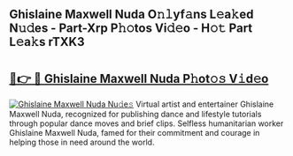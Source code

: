 ## Ghislaine Maxwell Nuda O𝚗𝚕yf𝚊ns L𝚎a𝚔ed N𝚞𝚍es - Part-Xrp P𝚑𝚘tos Vi𝚍𝚎o - H𝚘𝚝 Part L𝚎a𝚔s rTXK3

# <h2><a href="http://kf4gkn.oniu.top/?m=Ghislaine+Maxwell+Nuda">🔗👉 🔴 Ghislaine Maxwell Nuda P𝚑ot𝚘𝚜 V𝚒d𝚎o</a></h2>

[![Ghislaine Maxwell Nuda Nu𝚍e𝚜](https://i.imgur.com/0qMVB7G.gif)](http://kf4gkn.oniu.top/?m=Ghislaine+Maxwell+Nuda)
Virtual artist and entertainer Ghislaine Maxwell Nuda, recognized for publishing dance and lifestyle tutorials through popular dance moves and brief clips. Selfless humanitarian worker Ghislaine Maxwell Nuda, famed for their commitment and courage in helping those in need around the world.  

